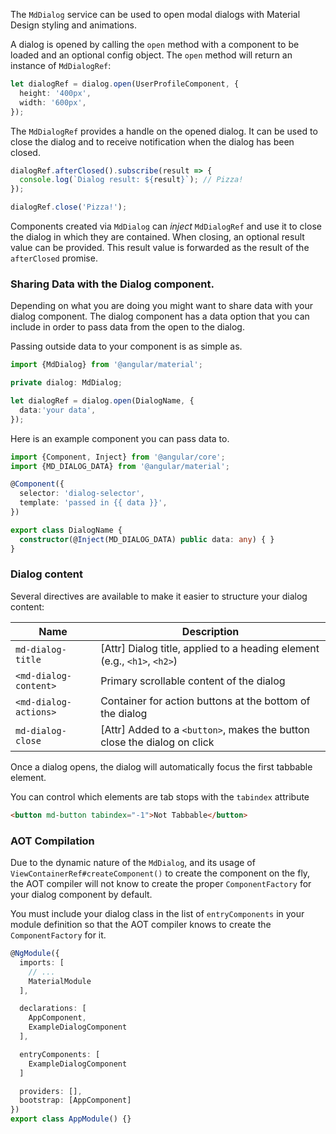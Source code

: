 The `MdDialog` service can be used to open modal dialogs with Material Design styling and 
animations.

<!-- example(dialog-overview) -->

A dialog is opened by calling the `open` method with a component to be loaded and an optional 
config object. The `open` method will return an instance of `MdDialogRef`:

```ts
let dialogRef = dialog.open(UserProfileComponent, {
  height: '400px',
  width: '600px',
});
```

The `MdDialogRef` provides a handle on the opened dialog. It can be used to close the dialog and to
receive notification when the dialog has been closed.

```ts
dialogRef.afterClosed().subscribe(result => {
  console.log(`Dialog result: ${result}`); // Pizza!
});

dialogRef.close('Pizza!');

```

Components created via `MdDialog` can _inject_ `MdDialogRef` and use it to close the dialog
in which they are contained. When closing, an optional result value can be provided. This result
value is forwarded as the result of the `afterClosed` promise. 

### Sharing Data with the Dialog component.
Depending on what you are doing you might want to share data with your dialog component. The dialog component has a data option that you can include in order to pass data from the open to the dialog. 

Passing outside data to your component is as simple as.
```ts
import {MdDialog} from '@angular/material';

private dialog: MdDialog;

let dialogRef = dialog.open(DialogName, {
  data:'your data',
});
```

Here is an example component you can pass data to.
```ts
import {Component, Inject} from '@angular/core';
import {MD_DIALOG_DATA} from '@angular/material';

@Component({
  selector: 'dialog-selector',
  template: 'passed in {{ data }}',
})

export class DialogName {
  constructor(@Inject(MD_DIALOG_DATA) public data: any) { }
}
```
 


### Dialog content
Several directives are available to make it easier to structure your dialog content:

| Name                  | Description                                                              |
|-----------------------|--------------------------------------------------------------------------|
| `md-dialog-title`     | \[Attr] Dialog title, applied to a heading element (e.g., `<h1>`, `<h2>`)|
| `<md-dialog-content>` | Primary scrollable content of the dialog                                 |
| `<md-dialog-actions>` | Container for action buttons at the bottom of the dialog                 |
| `md-dialog-close`     | \[Attr] Added to a `<button>`, makes the button close the dialog on click|

Once a dialog opens, the dialog will automatically focus the first tabbable element.

You can control which elements are tab stops with the `tabindex` attribute

```html
<button md-button tabindex="-1">Not Tabbable</button>
```

### AOT Compilation

Due to the dynamic nature of the `MdDialog`, and its usage of `ViewContainerRef#createComponent()`
to create the component on the fly, the AOT compiler will not know to create the proper
`ComponentFactory` for your dialog component by default.

You must include your dialog class in the list of `entryComponents` in your module definition so
that the AOT compiler knows to create the `ComponentFactory` for it.

```ts
@NgModule({
  imports: [
    // ...
    MaterialModule
  ],

  declarations: [
    AppComponent,
    ExampleDialogComponent
  ],

  entryComponents: [
    ExampleDialogComponent
  ]

  providers: [],
  bootstrap: [AppComponent]
})
export class AppModule() {}
```
